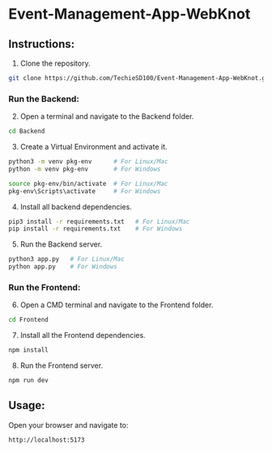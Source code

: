 # Event-Management-App-WebKnot
## Instructions:
1. Clone the repository.
```sh
git clone https://github.com/TechieSD100/Event-Management-App-WebKnot.git
```
### Run the Backend:
2. Open a terminal and navigate to the Backend folder.
```sh
cd Backend
```
3. Create a Virtual Environment and activate it.

```sh
python3 -m venv pkg-env      # For Linux/Mac
python -m venv pkg-env       # For Windows
```
```sh
source pkg-env/bin/activate  # For Linux/Mac
pkg-env\Scripts\activate     # For Windows
```
4. Install all backend dependencies.
```sh
pip3 install -r requirements.txt   # For Linux/Mac
pip install -r requirements.txt    # For Windows
```
5. Run the Backend server.
```sh
python3 app.py   # For Linux/Mac
python app.py    # For Windows
```
### Run the Frontend:
6. Open a CMD terminal and navigate to the Frontend folder.
```sh
cd Frontend
```
7. Install all the Frontend dependencies.
```sh
npm install
```
8. Run the Frontend server.
```sh
npm run dev
```
## Usage:
Open your browser and navigate to:
```sh
http://localhost:5173
```
